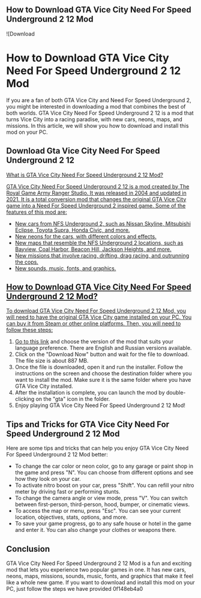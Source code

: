 ## How to Download GTA Vice City Need For Speed Underground 2 12 Mod

 
![Download 
<h1>How to Download GTA Vice City Need For Speed Underground 2 12 Mod</h1>
<p>If you are a fan of both GTA Vice City and Need For Speed Underground 2, you might be interested in downloading a mod that combines the best of both worlds. GTA Vice City Need For Speed Underground 2 12 is a mod that turns Vice City into a racing paradise, with new cars, neons, maps, and missions. In this article, we will show you how to download and install this mod on your PC.</p>
<h2>Download Gta Vice City Need For Speed Underground 2 12</h2>
<p><a href=](https://encrypted-tbn2.gstatic.com/images?q=tbn:ANd9GcSUpCsBkBrKoI_QOHeHi18BjrPRCtTB61YZxqMUh3KyRHi0iMsheLsh4wI)**Download**
 
## What is GTA Vice City Need For Speed Underground 2 12 Mod?
 
GTA Vice City Need For Speed Underground 2 12 is a mod created by The Royal Game Army Ranger Studio. It was released in 2004 and updated in 2021. It is a total conversion mod that changes the original GTA Vice City game into a Need For Speed Underground 2 inspired game. Some of the features of this mod are:
 
- New cars from NFS Underground 2, such as Nissan Skyline, Mitsubishi Eclipse, Toyota Supra, Honda Civic, and more.
- New neons for the cars, with different colors and effects.
- New maps that resemble the NFS Underground 2 locations, such as Bayview, Coal Harbor, Beacon Hill, Jackson Heights, and more.
- New missions that involve racing, drifting, drag racing, and outrunning the cops.
- New sounds, music, fonts, and graphics.

## How to Download GTA Vice City Need For Speed Underground 2 12 Mod?
 
To download GTA Vice City Need For Speed Underground 2 12 Mod, you will need to have the original GTA Vice City game installed on your PC. You can buy it from Steam or other online platforms. Then, you will need to follow these steps:

1. Go to [this link](https://www.moddb.com/mods/gta-vice-city-need-for-speed-underground-2/downloads) and choose the version of the mod that suits your language preference. There are English and Russian versions available.
2. Click on the "Download Now" button and wait for the file to download. The file size is about 887 MB.
3. Once the file is downloaded, open it and run the installer. Follow the instructions on the screen and choose the destination folder where you want to install the mod. Make sure it is the same folder where you have GTA Vice City installed.
4. After the installation is complete, you can launch the mod by double-clicking on the "gta" icon in the folder.
5. Enjoy playing GTA Vice City Need For Speed Underground 2 12 Mod!

## Tips and Tricks for GTA Vice City Need For Speed Underground 2 12 Mod
 
Here are some tips and tricks that can help you enjoy GTA Vice City Need For Speed Underground 2 12 Mod better:

- To change the car color or neon color, go to any garage or paint shop in the game and press "N". You can choose from different options and see how they look on your car.
- To activate nitro boost on your car, press "Shift". You can refill your nitro meter by driving fast or performing stunts.
- To change the camera angle or view mode, press "V". You can switch between first-person, third-person, hood, bumper, or cinematic views.
- To access the map or menu, press "Esc". You can see your current location, objectives, stats, options, and more.
- To save your game progress, go to any safe house or hotel in the game and enter it. You can also change your clothes or weapons there.

## Conclusion
 
GTA Vice City Need For Speed Underground 2 12 Mod is a fun and exciting mod that lets you experience two popular games in one. It has new cars, neons, maps, missions, sounds, music, fonts, and graphics that make it feel like a whole new game. If you want to download and install this mod on your PC, just follow the steps we have provided
 0f148eb4a0

